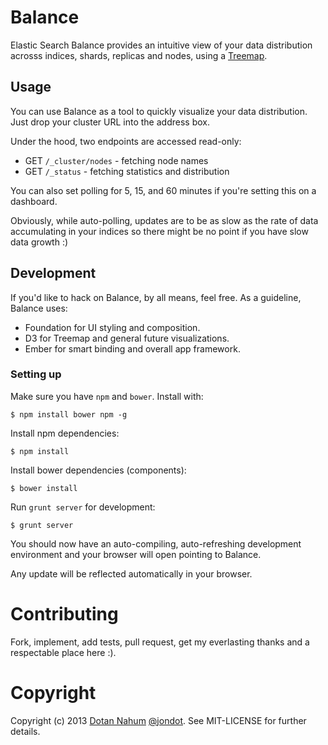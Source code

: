 # Balance

Elastic Search Balance provides an intuitive view of your data distribution acrosss indices, shards, replicas
and nodes, using a [Treemap](http://en.wikipedia.org/wiki/Treemapping).


## Usage

You can use Balance as a tool to quickly visualize your data distribution. Just drop your cluster URL into the address box. 

Under the hood, two endpoints are accessed read-only:

* GET `/_cluster/nodes` - fetching node names
* GET `/_status` - fetching statistics and distribution

You can also set polling for 5, 15, and 60 minutes if you're
setting this on a dashboard. 

Obviously, while auto-polling, updates are to be as slow as the rate of data accumulating in your indices so there might be
no point if you have slow data growth :)


## Development

If you'd like to hack on Balance, by all means, feel free. As a guideline, Balance
uses:

* Foundation for UI styling and composition.
* D3 for Treemap and general future visualizations.
* Ember for smart binding and overall app framework.


### Setting up

Make sure you have `npm` and `bower`. Install with:


```
$ npm install bower npm -g
```


Install npm dependencies:

```
$ npm install
```

Install bower dependencies (components):

```
$ bower install
```

Run `grunt server` for development: 

```
$ grunt server
```

You should now have an auto-compiling, auto-refreshing development
environment and your browser will open pointing to Balance.

Any update will be reflected automatically in your browser.



# Contributing

Fork, implement, add tests, pull request, get my everlasting thanks and a respectable place here :).


# Copyright

Copyright (c) 2013 [Dotan Nahum](http://gplus.to/dotan) [@jondot](http://twitter.com/jondot). See MIT-LICENSE for further details.




